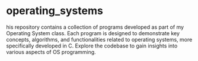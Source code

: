# operating_systems
his repository contains a collection of programs developed as part of my Operating System class. Each program is designed to demonstrate key concepts, algorithms, and functionalities related to operating systems, more specifically developed in C. Explore the codebase to gain insights into various aspects of OS programming.
